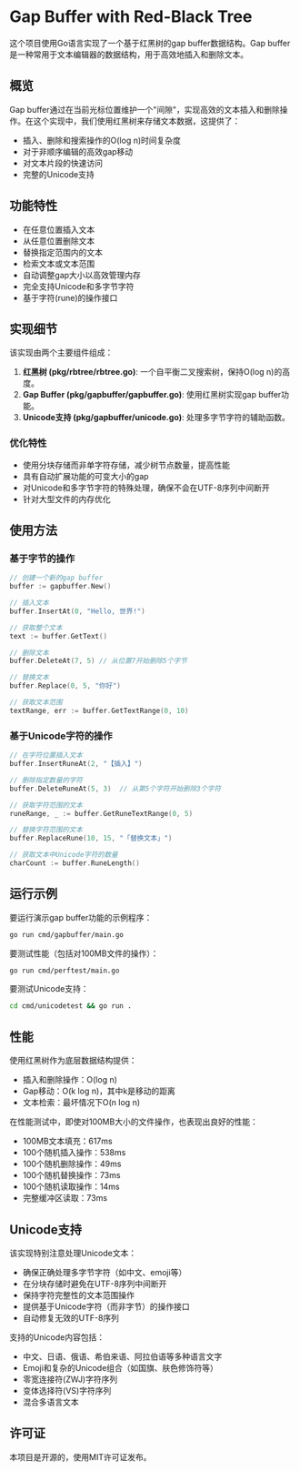 # Gap Buffer with Red-Black Tree

这个项目使用Go语言实现了一个基于红黑树的gap buffer数据结构。Gap buffer是一种常用于文本编辑器的数据结构，用于高效地插入和删除文本。

## 概览

Gap buffer通过在当前光标位置维护一个"间隙"，实现高效的文本插入和删除操作。在这个实现中，我们使用红黑树来存储文本数据，这提供了：

- 插入、删除和搜索操作的O(log n)时间复杂度
- 对于非顺序编辑的高效gap移动
- 对文本片段的快速访问
- 完整的Unicode支持

## 功能特性

- 在任意位置插入文本
- 从任意位置删除文本
- 替换指定范围内的文本
- 检索文本或文本范围
- 自动调整gap大小以高效管理内存
- 完全支持Unicode和多字节字符
- 基于字符(rune)的操作接口

## 实现细节

该实现由两个主要组件组成：

1. **红黑树 (pkg/rbtree/rbtree.go)**: 一个自平衡二叉搜索树，保持O(log n)的高度。
2. **Gap Buffer (pkg/gapbuffer/gapbuffer.go)**: 使用红黑树实现gap buffer功能。
3. **Unicode支持 (pkg/gapbuffer/unicode.go)**: 处理多字节字符的辅助函数。

### 优化特性

- 使用分块存储而非单字符存储，减少树节点数量，提高性能
- 具有自动扩展功能的可变大小的gap
- 对Unicode和多字节字符的特殊处理，确保不会在UTF-8序列中间断开
- 针对大型文件的内存优化

## 使用方法

### 基于字节的操作

```go
// 创建一个新的gap buffer
buffer := gapbuffer.New()

// 插入文本
buffer.InsertAt(0, "Hello, 世界!")

// 获取整个文本
text := buffer.GetText()

// 删除文本
buffer.DeleteAt(7, 5) // 从位置7开始删除5个字节

// 替换文本
buffer.Replace(0, 5, "你好")

// 获取文本范围
textRange, err := buffer.GetTextRange(0, 10)
```

### 基于Unicode字符的操作

```go
// 在字符位置插入文本
buffer.InsertRuneAt(2, "【插入】")

// 删除指定数量的字符
buffer.DeleteRuneAt(5, 3)  // 从第5个字符开始删除3个字符

// 获取字符范围的文本
runeRange, _ := buffer.GetRuneTextRange(0, 5)

// 替换字符范围的文本
buffer.ReplaceRune(10, 15, "「替换文本」")

// 获取文本中Unicode字符的数量
charCount := buffer.RuneLength()
```

## 运行示例

要运行演示gap buffer功能的示例程序：

```bash
go run cmd/gapbuffer/main.go
```

要测试性能（包括对100MB文件的操作）：

```bash
go run cmd/perftest/main.go
```

要测试Unicode支持：

```bash
cd cmd/unicodetest && go run .
```

## 性能

使用红黑树作为底层数据结构提供：

- 插入和删除操作：O(log n)
- Gap移动：O(k log n)，其中k是移动的距离
- 文本检索：最坏情况下O(n log n)

在性能测试中，即使对100MB大小的文件操作，也表现出良好的性能：
- 100MB文本填充：617ms
- 100个随机插入操作：538ms
- 100个随机删除操作：49ms
- 100个随机替换操作：73ms
- 100个随机读取操作：14ms
- 完整缓冲区读取：73ms

## Unicode支持

该实现特别注意处理Unicode文本：
- 确保正确处理多字节字符（如中文、emoji等）
- 在分块存储时避免在UTF-8序列中间断开
- 保持字符完整性的文本范围操作
- 提供基于Unicode字符（而非字节）的操作接口
- 自动修复无效的UTF-8序列

支持的Unicode内容包括：
- 中文、日语、俄语、希伯来语、阿拉伯语等多种语言文字
- Emoji和复杂的Unicode组合（如国旗、肤色修饰符等）
- 零宽连接符(ZWJ)字符序列
- 变体选择符(VS)字符序列
- 混合多语言文本

## 许可证

本项目是开源的，使用MIT许可证发布。 